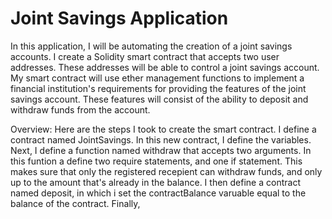 # Joint Savings Application

In this application, I will be automating the creation of a joint savings accounts. 
I create a Solidity smart contract that accepts two user addresses. These addresses will be able to control a joint savings account.
My smart contract will use ether management functions to implement a financial institution's requirements for providing the features of the joint savings account. These features will consist of the ability to deposit and withdraw funds from the account.

Overview:
  Here are the steps I took to create the smart contract.
  I define a contract named JointSavings. In this new contract, I define the variables.
  Next, I define a function named withdraw that accepts two arguments. In this funtion a define two require statements, and one if statement. This makes sure that only the registered recepient can withdraw funds, and only up to the amount that's already in the balance.
  I then define a contract named deposit, in which i set the contractBalance varuable equal to the balance of the contract.
  Finally, 

